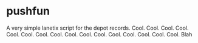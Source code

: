# pushfun

A very simple lanetix script for the depot records.
 Cool.
 Cool.
 Cool.
 Cool.
 Cool.
 Cool.
 Cool.
 Cool.
 Cool.
 Cool.
 Cool.
 Cool.
 Cool.
 Cool.
 Cool.
 Cool.
Blah
